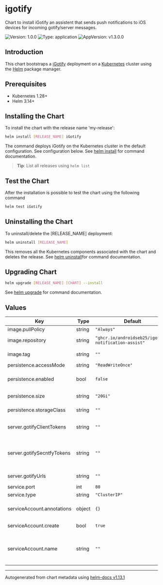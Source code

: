 # igotify

Chart to install iGotify an assistent that sends push notifications to iOS devices for incoming gotify/server messages.

![Version: 1.0.0](https://img.shields.io/badge/Version-1.0.0-informational?style=flat-square) ![Type: application](https://img.shields.io/badge/Type-application-informational?style=flat-square) ![AppVersion: v1.3.0.0](https://img.shields.io/badge/AppVersion-v0.9.11-informational?style=flat-square)

## Introduction

This chart bootstraps a [iGotify](https://github.com/androidseb25/iGotify-Notification-Assistent) deployment on a [Kubernetes](https://kubernetes.io) cluster using the [Helm](https://helm.sh) package manager.

## Prerequisites

- Kubernetes 1.28+
- Helm 3.14+

## Installing the Chart

To install the chart with the release name 'my-release':

```bash
helm install [RELEASE_NAME] iGotify
```

The command deploys iGotify on the Kubernetes cluster in the default configuration.
See configuration below.
See [helm install](https://helm.sh/docs/helm/helm_install/) for command documentation.
> **Tip**: List all releases using `helm list`

## Test the Chart

After the installation is possible to test the chart using the following command

```bash
helm test iGotify
```

## Uninstalling the Chart

To uninstall/delete the [RELEASE_NAME] deployment:

```bash
helm uninstall [RELEASE_NAME]
```

This removes all the Kubernetes components associated with the chart and deletes the release.
See [helm uninstall](https://helm.sh/docs/helm/helm_uninstall/)for command documentation.

## Upgrading Chart

```bash
helm upgrade [RELEASE_NAME] [CHART] --install
```

See [helm upgrade](https://helm.sh/docs/helm/helm_upgrade/) for command documentation.

## Values

| Key | Type | Default | Description |
|-----|------|---------|-------------|
| image.pullPolicy | string | `"Always"` | pull policy |
| image.repository | string | `"ghcr.io/androidseb25/igotify-notification-assist"` | repository with gotify image |
| image.tag | string | `""` | current version of the image |
| persistence.accessMode | string | `"ReadWriteOnce"` | accessMode |
| persistence.enabled | bool | `false` | enable persistence when true |
| persistence.size | string | `"20Gi"` | default storage size |
| persistence.storageClass | string | `""` | actual storageClass |
| server.gotifyClientTokens | string | `""` | the client token from the Gotify Client |
| server.gotifySecntfyTokens | string | `""` | the SecNtfy Token that you get from the app after configure |
| server.gotifyUrls | string | `""` | the local gotify sever URL |
| service.port | int | `80` |  |
| service.type | string | `"ClusterIP"` |  |
| serviceAccount.annotations | object | `{}` | add annotations to serviceAccount |
| serviceAccount.create | bool | `true` | enable serviceAccount |
| serviceAccount.name | string | `""` | name of the serviceAccount (will be generated if empty) |

----------------------------------------------
Autogenerated from chart metadata using [helm-docs v1.13.1](https://github.com/norwoodj/helm-docs/releases/v1.13.1)
